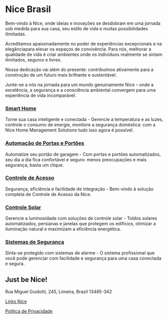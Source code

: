 # Nice Brasil

Bem-vindo à Nice, onde ideias e inovações se desdobram em uma jornada sob medida para sua casa, seu estilo de vida e muitas possibilidades ilimitadas.

Acreditamos apaixonadamente no poder de experiências excepcionais e na elegânciapara elevar os espaços de convivência. Para nós, melhorar a qualidade de vida é criar ambientes onde os indivíduos realmente se sintam ilimitados, seguros e livres.

Nossa dedicação vai além do presente: contribuímos ativamente para a construção de um futuro mais brilhante e sustentável.

Junte-se a nós na jornada para um mundo genuinamente Nice – onde a excelência, a segurança e a consciência ambiental convergem para uma experiência de vida incomparável.

### [Smart Home](https://www.niceforyou.com/pt-br/solucoes/smart-home)

Torne sua casa inteligente e conectada - Gerencie a temperatura e as luzes, controle o consumo de energie, monitore a segurança doméstica: com a Nice Home Management Solutions tudo isso agora é possível.

### [Automação de Portas e Portões](https://www.niceforyou.com/pt-br/solucoes/portas-portoes)

Automatize seu portão de garagem - Com portas e portões automatizados, seu dia a dia fica confortável e seguro: menos preocupações e mais segurança, basta um clique.

### [Controle de Acesso](https://www.niceforyou.com/pt-br/solucoes/controle-de-acesso)

Segurança, eficiência e facilidade de integração - Bem-vindo à solução completa de Controle de Acesso da Nice.

### [Controle Solar](https://www.niceforyou.com/pt-br/solucoes/controle-solar)

Gerencie a luminosidade com soluções de controle solar - Toldos solares automatizados, persianas e janelas que protegem os edifícios, otimizar a iluminação natural e maximizam a eficiência energética.

### [Sistemas de Segurança](https://www.niceforyou.com/pt-br/solucoes/sistemas-de-seguranca)

Sinta-se protegido com sistemas de alarme - O sistema profissional que você pode gerenciar com facilidade e segurança para uma casa conectada e segura.

## Just be Nice!

Rua Miguel Guidotti, 245, Limeira, Brazil 13485-342

[Links Nice](https://linktr.ee/Nicebrasil)

[Política de Privacidade](https://www.niceforyou.com/pt-br/politica-privacidade)